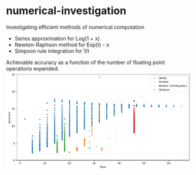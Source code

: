 # numerical-investigation
Investigating efficient methods of numerical computation


- Series approximation for Log(1 + x)
- Newton-Raphson method for Exp(t) - x
- Simpson rule integration for 1/t


Achievable accuracy as a function of the number of floating point operations expended. 
![accuracy per flop](accuracy_per_flop.png)
